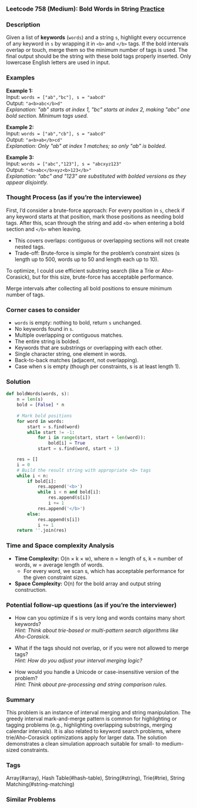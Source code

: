 ### Leetcode 758 (Medium): Bold Words in String [Practice](https://leetcode.com/problems/bold-words-in-string)

### Description  
Given a list of **keywords** (`words`) and a string `s`, highlight every occurrence of any keyword in `s` by wrapping it in `<b>` and `</b>` tags. If the bold intervals overlap or touch, merge them so the minimum number of tags is used. The final output should be the string with these bold tags properly inserted. Only lowercase English letters are used in input.

### Examples  

**Example 1:**  
Input: `words = ["ab","bc"], s = "aabcd"`  
Output: `"a<b>abc</b>d"`  
*Explanation: "ab" starts at index 1, "bc" starts at index 2, making "abc" one bold section. Minimum tags used.*

**Example 2:**  
Input: `words = ["ab","cb"], s = "aabcd"`  
Output: `"a<b>ab</b>cd"`  
*Explanation: Only "ab" at index 1 matches; so only "ab" is bolded.*

**Example 3:**  
Input: `words = ["abc","123"], s = "abcxyz123"`  
Output: `"<b>abc</b>xyz<b>123</b>"`  
*Explanation: "abc" and "123" are substituted with bolded versions as they appear disjointly.*

### Thought Process (as if you’re the interviewee)  

First, I’d consider a brute-force approach: For every position in `s`, check if any keyword starts at that position, mark those positions as needing bold tags. After this, scan through the string and add `<b>` when entering a bold section and `</b>` when leaving.  
- This covers overlaps: contiguous or overlapping sections will not create nested tags.
- Trade-off: Brute-force is simple for the problem’s constraint sizes (s length up to 500, words up to 50 and length each up to 10).

To optimize, I could use efficient substring search (like a Trie or Aho-Corasick), but for this size, brute-force has acceptable performance.

Merge intervals after collecting all bold positions to ensure minimum number of tags.

### Corner cases to consider  
- `words` is empty: nothing to bold, return `s` unchanged.
- No keywords found in `s`.
- Multiple overlapping or contiguous matches.
- The entire string is bolded.
- Keywords that are substrings or overlapping with each other.
- Single character string, one element in words.
- Back-to-back matches (adjacent, not overlapping).
- Case when s is empty (though per constraints, s is at least length 1).

### Solution

```python
def boldWords(words, s):
    n = len(s)
    bold = [False] * n
    
    # Mark bold positions
    for word in words:
        start = s.find(word)
        while start != -1:
            for i in range(start, start + len(word)):
                bold[i] = True
            start = s.find(word, start + 1)

    res = []
    i = 0
    # Build the result string with appropriate <b> tags
    while i < n:
        if bold[i]:
            res.append('<b>')
            while i < n and bold[i]:
                res.append(s[i])
                i += 1
            res.append('</b>')
        else:
            res.append(s[i])
            i += 1
    return ''.join(res)
```

### Time and Space complexity Analysis  

- **Time Complexity:** O(n × k × w), where n = length of s, k = number of words, w = average length of words.  
  - For every word, we scan s, which has acceptable performance for the given constraint sizes.
- **Space Complexity:** O(n) for the bold array and output string construction.

### Potential follow-up questions (as if you’re the interviewer)  

- How can you optimize if s is very long and words contains many short keywords?  
  *Hint: Think about trie-based or multi-pattern search algorithms like Aho-Corasick.*

- What if the tags should not overlap, or if you were not allowed to merge tags?  
  *Hint: How do you adjust your interval merging logic?*

- How would you handle a Unicode or case-insensitive version of the problem?  
  *Hint: Think about pre-processing and string comparison rules.*

### Summary
This problem is an instance of interval merging and string manipulation. The greedy interval mark-and-merge pattern is common for highlighting or tagging problems (e.g., highlighting overlapping substrings, merging calendar intervals). It is also related to keyword search problems, where trie/Aho-Corasick optimizations apply for larger data. The solution demonstrates a clean simulation approach suitable for small- to medium-sized constraints.

### Tags
Array(#array), Hash Table(#hash-table), String(#string), Trie(#trie), String Matching(#string-matching)

### Similar Problems
